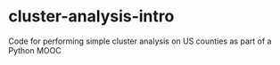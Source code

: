 # cluster-analysis-intro
Code for performing simple cluster analysis on US counties as part of a Python MOOC
